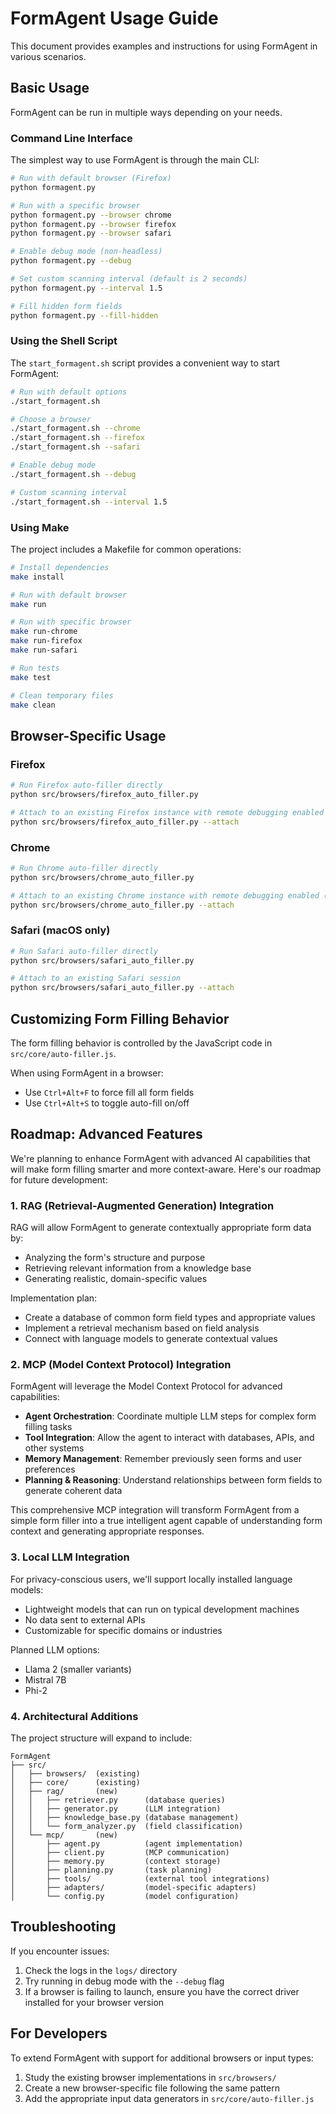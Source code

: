 # FormAgent Usage Guide

This document provides examples and instructions for using FormAgent in various scenarios.

## Basic Usage

FormAgent can be run in multiple ways depending on your needs.

### Command Line Interface

The simplest way to use FormAgent is through the main CLI:

```bash
# Run with default browser (Firefox)
python formagent.py

# Run with a specific browser
python formagent.py --browser chrome
python formagent.py --browser firefox
python formagent.py --browser safari

# Enable debug mode (non-headless)
python formagent.py --debug

# Set custom scanning interval (default is 2 seconds)
python formagent.py --interval 1.5

# Fill hidden form fields
python formagent.py --fill-hidden
```

### Using the Shell Script

The `start_formagent.sh` script provides a convenient way to start FormAgent:

```bash
# Run with default options
./start_formagent.sh

# Choose a browser
./start_formagent.sh --chrome
./start_formagent.sh --firefox
./start_formagent.sh --safari

# Enable debug mode
./start_formagent.sh --debug

# Custom scanning interval
./start_formagent.sh --interval 1.5
```

### Using Make

The project includes a Makefile for common operations:

```bash
# Install dependencies
make install

# Run with default browser
make run

# Run with specific browser
make run-chrome
make run-firefox
make run-safari

# Run tests
make test

# Clean temporary files
make clean
```

## Browser-Specific Usage

### Firefox

```bash
# Run Firefox auto-filler directly
python src/browsers/firefox_auto_filler.py

# Attach to an existing Firefox instance with remote debugging enabled
python src/browsers/firefox_auto_filler.py --attach
```

### Chrome

```bash
# Run Chrome auto-filler directly
python src/browsers/chrome_auto_filler.py

# Attach to an existing Chrome instance with remote debugging enabled (needs to be started with --remote-debugging-port=9222)
python src/browsers/chrome_auto_filler.py --attach
```

### Safari (macOS only)

```bash
# Run Safari auto-filler directly
python src/browsers/safari_auto_filler.py

# Attach to an existing Safari session
python src/browsers/safari_auto_filler.py --attach
```

## Customizing Form Filling Behavior

The form filling behavior is controlled by the JavaScript code in `src/core/auto-filler.js`. 

When using FormAgent in a browser:

- Use `Ctrl+Alt+F` to force fill all form fields
- Use `Ctrl+Alt+S` to toggle auto-fill on/off

## Roadmap: Advanced Features

We're planning to enhance FormAgent with advanced AI capabilities that will make form filling smarter and more context-aware. Here's our roadmap for future development:

### 1. RAG (Retrieval-Augmented Generation) Integration

RAG will allow FormAgent to generate contextually appropriate form data by:

- Analyzing the form's structure and purpose
- Retrieving relevant information from a knowledge base
- Generating realistic, domain-specific values

Implementation plan:
- Create a database of common form field types and appropriate values
- Implement a retrieval mechanism based on field analysis
- Connect with language models to generate contextual values

### 2. MCP (Model Context Protocol) Integration

FormAgent will leverage the Model Context Protocol for advanced capabilities:

- **Agent Orchestration**: Coordinate multiple LLM steps for complex form filling tasks
- **Tool Integration**: Allow the agent to interact with databases, APIs, and other systems
- **Memory Management**: Remember previously seen forms and user preferences
- **Planning & Reasoning**: Understand relationships between form fields to generate coherent data

This comprehensive MCP integration will transform FormAgent from a simple form filler into a true intelligent agent capable of understanding form context and generating appropriate responses.

### 3. Local LLM Integration

For privacy-conscious users, we'll support locally installed language models:

- Lightweight models that can run on typical development machines
- No data sent to external APIs
- Customizable for specific domains or industries

Planned LLM options:
- Llama 2 (smaller variants)
- Mistral 7B
- Phi-2

### 4. Architectural Additions

The project structure will expand to include:

```
FormAgent
├── src/
│   ├── browsers/  (existing)
│   ├── core/      (existing)
│   ├── rag/       (new)
│   │   ├── retriever.py      (database queries)
│   │   ├── generator.py      (LLM integration)
│   │   ├── knowledge_base.py (database management)
│   │   └── form_analyzer.py  (field classification)
│   └── mcp/       (new)
│       ├── agent.py          (agent implementation)
│       ├── client.py         (MCP communication)
│       ├── memory.py         (context storage)
│       ├── planning.py       (task planning)
│       ├── tools/            (external tool integrations)
│       ├── adapters/         (model-specific adapters)
│       └── config.py         (model configuration)
```

## Troubleshooting

If you encounter issues:

1. Check the logs in the `logs/` directory
2. Try running in debug mode with the `--debug` flag
3. If a browser is failing to launch, ensure you have the correct driver installed for your browser version

## For Developers

To extend FormAgent with support for additional browsers or input types:

1. Study the existing browser implementations in `src/browsers/`
2. Create a new browser-specific file following the same pattern
3. Add the appropriate input data generators in `src/core/auto-filler.js`